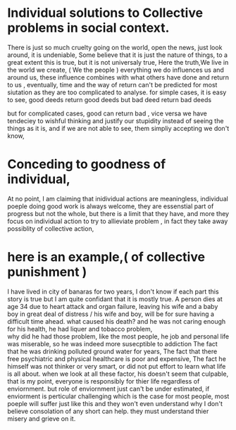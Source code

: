 # Individual solutions to Collective problems  in social context.
There is just so much cruelty going on the world, open the news, just look around, it is undeniable, 
Some believe that it is just the nature of things, to  a great extent this is true, 
but it is not universaly true, 
Here the truth,We live in the world we create, ( We the people ) 
everything we do influences us and around us, these influence  combines with what others have done 
and return to us , eventually, 
time and the way of return can't be predicted for most siutation as they are too complicated to analyse.
for simple cases, it is easy to see, good deeds return good deeds but bad deed return bad deeds 

but for complicated cases, good can return bad , vice versa
we have tendeciey to wishful thinking and justify our stupidity instead of 
seeing the things as it is, 
and if we are not able to see, them simpliy accepting we don't know, 

# Conceding to goodness of individual, 
At no point, I am claiming that inidividual actions are meaningless, individual poeple doing good work is always welcome, they are essenstial part of progress but not the whole,
but there is a limit that they have, and more they focus on individual action to try to allieviate problem , in fact they take  away possiblity of collective action,

# here is an example,( of collective  punishment  ) 
I have lived in city of banaras for two years, I don't know if each part   this story is true but  I am quite confidant that it is mostly true.
A person dies at age 34 due to heart attack and organ failure, leaving his wife and a baby boy  in  great deal of distress
/ his wife and boy, will be for sure having a difficult time ahead. 
what caused his death? and 
he was not caring enough for his health,
he had liquer and tobacco problem,  
why did he had those problem, like the most people, he job and personal life was miserable, 
so he was indeed more susecptible to addiction 
The fact that he was drinking polluted ground water for years, 
The fact that there free psychiatric and  physical healthcare is poor and expensive, 
The fact he himself was not  thinker or very smart, or did not put effort to learn what life is all about. 
when we look at all these factor, his doesn't seem that culpable, 
that is my point, everyone is responsibly for thier life regardless of enviornment. 
but role of enviornment just can't be under estimated, 
if enviorment is perticular challenging which is the case for most people, 
most poeple will suffer just like this and they won't even understand why 
I don't believe consolation of any short can help. 
they must understand thier misery and grieve on it. 

